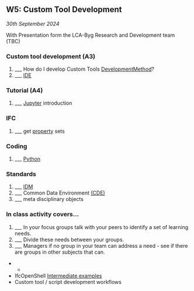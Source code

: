 ## W5: Custom Tool Development

*30th September 2024*

With Presentation form the LCA-Byg Research and Development team (TBC)

### Custom tool development (A3)
1. ___ How do I develop Custom Tools [DevelopmentMethod](/Concepts/DevelopmentMethod)?
1. ___ [IDE](/Concepts/IDE)

### Tutorial (A4)
1. ___ [Jupyter] introduction

### IFC
1. ___ get [property](/Concepts/Properties) sets

### Coding
1. ___ [Python](/Concepts/Python)

### Standards
1. ___ [IDM](/Concepts/IDM)
1. ___ Common Data Environment [(CDE)](/Concepts/CDE)
1. ___ meta disciplinary objects

### In class activity covers...

1. ___ In your focus groups talk with your peers to identify a set of learning needs.
2. ___ Divide these needs between your groups.
3. ___ Managers if no group in your team can address a need - see if there are groups in other subjects that can.

* * 
* IfcOpenShell [Intermediate examples](/Examples/IfcOpenShell/Intermediate)
* Custom tool / script development workflows

[Jupyter]: /Concepts/Jupyter
